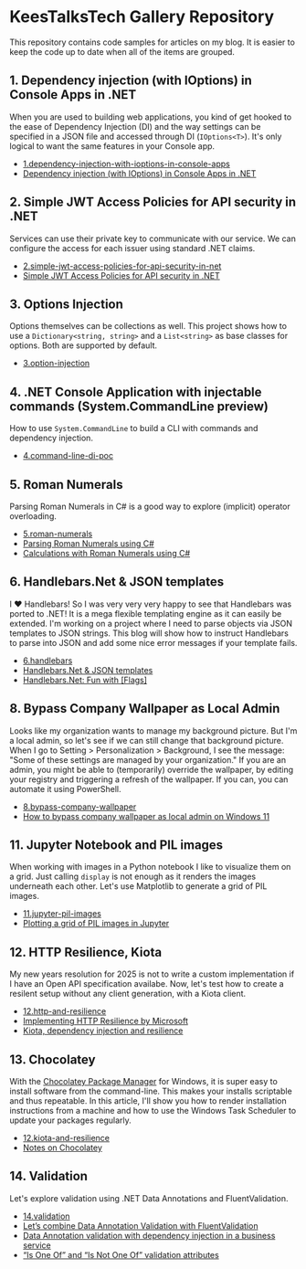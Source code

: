 ﻿# KeesTalksTech Gallery Repository

This repository contains code samples for articles on my blog.
It is easier to keep the code up to date when all of the items are grouped.

## 1. Dependency injection (with IOptions) in Console Apps in .NET

When you are used to building web applications, you kind of get hooked to the
ease of Dependency Injection (DI) and the way settings can be specified in a
JSON file and accessed through DI (``IOptions<T>``). It's only logical to
want the same features in your Console app.

- <a href="01.dependency-injection-with-ioptions-in-console-apps">1.dependency-injection-with-ioptions-in-console-apps</a>
- <a href="https://keestalkstech.com/2018/04/dependency-injection-with-ioptions-in-console-apps-in-dotnet/">Dependency injection (with IOptions) in Console Apps in .NET</a>


## 2. Simple JWT Access Policies for API security in .NET

Services can use their private key to communicate with our service.
We can configure the access for each issuer using standard .NET claims.

- <a href="02.simple-jwt-access-policies-for-api-security-in-net">2.simple-jwt-access-policies-for-api-security-in-net</a>
- <a href="https://keestalkstech.com/2024/11/simple-jwt-access-policies-for-api-security-in-net/">Simple JWT Access Policies for API security in .NET</a>

## 3. Options Injection

Options themselves can be collections as well. This
project shows how to use a `Dictionary<string, string>` and a
`List<string>` as base classes for options. Both are supported
by default.

- <a href="03.option-injection">3.option-injection</a>

## 4. .NET Console Application with injectable commands (System.CommandLine preview)

How to use `System.CommandLine` to build a CLI with commands and
dependency injection.

- <a href="4.command-line-di-poc">4.command-line-di-poc</a>

## 5. Roman Numerals
Parsing Roman Numerals in C# is a good way to explore
(implicit) operator overloading.

- <a href="05.roman-numerals">5.roman-numerals</a>
- <a href="https://keestalkstech.com/2017/08/parsing-roman-numerals-using-csharp/">Parsing Roman Numerals using C#</a>
- <a href="https://keestalkstech.com/2017/08/calculations-with-roman-numerals-in-csharp/">Calculations with Roman Numerals using C#</a>

## 6. Handlebars.Net & JSON templates

I ❤️ Handlebars! So I was very very very happy to see that Handlebars was ported to .NET!
It is a mega flexible templating engine as it can easily be extended. I'm working on a
project where I need to parse objects via JSON templates to JSON strings. This blog will
show how to instruct Handlebars to parse into JSON and add some nice error messages
if your template fails.

- <a href="06.handlebars">6.handlebars</a>
- <a href="https://keestalkstech.com/2022/09/handlebars-net-json-templates/">Handlebars.Net & JSON templates</a>
- <a href="https://keestalkstech.com/2022/09/handlebars-net-fun-with-flags/">Handlebars.Net: Fun with [Flags]</a>


## 8. Bypass Company Wallpaper as Local Admin

Looks like my organization wants to manage my background picture. But I'm a local admin,
so let's see if we can still change that background picture. When I go
to Setting > Personalization > Background, I see the message:
"Some of these settings are managed by your organization." If you are an admin,
you might be able to (temporarily) override the wallpaper, by editing your registry and
triggering a refresh of the wallpaper. If you can, you can automate it using PowerShell.

- <a href="08.bypass-company-wallpaper">8.bypass-company-wallpaper</a>
- <a href="https://keestalkstech.com/2024/12/how-to-bypass-company-background-image-as-local-admin-on-windows-11/">How to bypass company wallpaper as local admin on Windows 11</a>

## 11. Jupyter Notebook and PIL images

When working with images in a Python notebook I like to visualize them on a grid. Just calling
`display` is not enough as it renders the images underneath each other. Let's use Matplotlib to
generate a grid of PIL images.


- <a href="11.jupyter-pil-images">11.jupyter-pil-images</a>
- <a href="https://keestalkstech.com/plotting-a-grid-of-pil-images-in-jupyter/">Plotting a grid of PIL images in Jupyter</a>


## 12. HTTP Resilience, Kiota

My new years resolution for 2025 is not to write a custom implementation if I have an
Open API specification availabe. Now, let's test how to create a resilent setup without
any client generation, with a Kiota client.

- <a href="12.http-and-resilience">12.http-and-resilience</a>
- <a href="https://keestalkstech.com/implementing-http-resilience-by-microsoft/">Implementing HTTP Resilience by Microsoft</a>
- <a href="https://keestalkstech.com/kiota-dependency-injection-and-resilience/">Kiota, dependency injection and resilience</a>

## 13. Chocolatey
With the <a href="https://community.chocolatey.org/">Chocolatey Package Manager</a> for Windows, it is super easy to install software from the command-line. This makes your installs scriptable and thus repeatable. In this article, I'll show you how to render installation instructions from a machine and how to use the Windows Task Scheduler to update your packages regularly.

- <a href="13.chocolatey">12.kiota-and-resilience</a>
- <a href="https://keestalkstech.com/notes-on-chocolatey/">Notes on Chocolatey</a>

## 14. Validation
Let's explore validation using .NET Data Annotations and FluentValidation.

- <a href="14.validation">14.validation</a>
- <a href="https://keestalkstech.com/lets-combine-data-annotation-validation-with-fluentvalidation/">Let’s combine Data Annotation Validation with FluentValidation</a>
- <a href="https://keestalkstech.com/data-annotation-validation-in-a-business-service/">Data Annotation validation with dependency injection in a business service</a>
- <a href="https://keestalkstech.com/is-one-of-and-is-not-one-of-validation-attributes/">“Is One Of” and “Is Not One Of” validation attributes</a>
